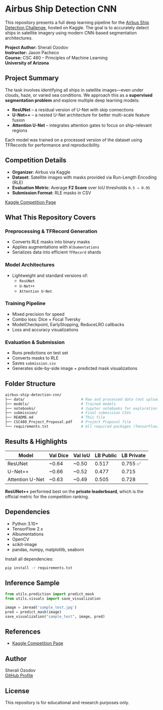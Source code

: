 
# Airbus Ship Detection CNN

This repository presents a full deep learning pipeline for the [Airbus Ship Detection Challenge](https://www.kaggle.com/competitions/airbus-ship-detection), hosted on Kaggle. The goal is to accurately detect ships in satellite imagery using modern CNN-based segmentation architectures.

**Project Author:** Sherali Ozodov  
**Instructor:** Jason Pacheco  
**Course:** CSC 480 – Principles of Machine Learning  
**University of Arizona**

## Project Summary

The task involves identifying all ships in satellite images—even under clouds, haze, or varied sea conditions. We approach this as a **supervised segmentation problem** and explore multiple deep learning models:

- **ResUNet** – a residual version of U-Net with skip connections
- **U-Net++** – a nested U-Net architecture for better multi-scale feature fusion
- **Attention U-Net** – integrates attention gates to focus on ship-relevant regions

Each model was trained on a processed version of the dataset using TFRecords for performance and reproducibility.

## Competition Details

- **Organizer**: Airbus via Kaggle
- **Dataset**: Satellite images with masks provided via Run-Length Encoding (RLE)
- **Evaluation Metric**: Average **F2 Score** over IoU thresholds `0.5 → 0.95`
- **Submission Format**: RLE masks in CSV

[Kaggle Competition Page](https://www.kaggle.com/competitions/airbus-ship-detection)

## What This Repository Covers

### Preprocessing & TFRecord Generation
- Converts RLE masks into binary masks
- Applies augmentations with `Albumentations`
- Serializes data into efficient `TFRecord` shards

### Model Architectures
- Lightweight and standard versions of:
  - `ResUNet`
  - `U-Net++`
  - `Attention U-Net`

### Training Pipeline
- Mixed precision for speed
- Combo loss: Dice + Focal Tversky
- ModelCheckpoint, EarlyStopping, ReduceLRO callbacks
- Loss and accuracy visualizations

### Evaluation & Submission
- Runs predictions on test set
- Converts masks to RLE
- Saves `submission.csv`
- Generates side-by-side image + predicted mask visualizations

## Folder Structure

```bash
airbus-ship-detection-cnn/
├── data/                          # Raw and processed data (not uploaded here)
├── models/                        # Trained models
├── notebooks/                     # Jupyter notebooks for exploration and training
├── submission/                    # Final submission CSVs
├── README.md                      # This file
├── CSC480_Project_Proposal.pdf    # Project Proposal file
└── requirements.txt               # All required packages (TensorFlow, OpenCV, etc.)
```

## Results & Highlights

| Model           | Val Dice | Val IoU  | LB Public | LB Private |
|----------------|----------|----------|-----------|------------|
| ResUNet        | ~0.64    | ~0.50    | 0.517     | 0.755 ✅   |
| U-Net++        | ~0.66    | ~0.52    | 0.477     | 0.715      |
| Attention U-Net| ~0.63    | ~0.49    | 0.505     | 0.728      |

**ResUNet++** performed best on the **private leaderboard**, which is the official metric for the competition ranking.


## Dependencies

- Python 3.10+
- TensorFlow 2.x
- Albumentations
- OpenCV
- scikit-image
- pandas, numpy, matplotlib, seaborn

Install all dependencies:

```bash
pip install -r requirements.txt
```

## Inference Sample

```python
from utils.prediction import predict_mask
from utils.visuals import save_visualization

image = imread('sample_test.jpg')
pred = predict_mask(image)
save_visualization("sample_test", image, pred)
```

## References

- [Kaggle Competition Page](https://www.kaggle.com/competitions/airbus-ship-detection)


## Author

Sherali Ozodov  
[GitHub Profile](https://github.com/sheraliozodov)  


## License

This repository is for educational and research purposes only.
